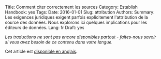 Title: Comment citer correctement les sources
Category: Establish
Handbook: yes
Tags:
Date: 2016-01-01
Slug: attribution
Authors:
Summary: Les exigences juridiques exigent parfois explicitement l'attribution de la source des données. Nous explorons ici quelques implications pour les éditeurs de données.
Lang: fr
Draft: yes


<em>Les traductions ne sont pas encore disponibles partout - faites-nous savoir si vous avez besoin de ce contenu dans votre langue.</em>

Cet article est [disponible en anglais](/en/establish/attribution).

